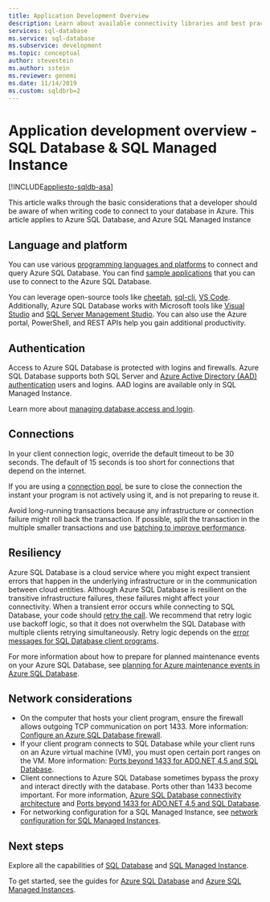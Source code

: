 ```yaml
---
title: Application Development Overview 
description: Learn about available connectivity libraries and best practices for applications connecting to SQL Database.
services: sql-database
ms.service: sql-database
ms.subservice: development
ms.topic: conceptual
author: stevestein
ms.author: sstein
ms.reviewer: genemi
ms.date: 11/14/2019
ms.custom: sqldbrb=2
---
```

# Application development overview - SQL Database & SQL Managed Instance 
[!INCLUDE[appliesto-sqldb-asa](../includes/appliesto-sqldb-asa.md)]

This article walks through the basic considerations that a developer should be aware of when writing code to connect to your database in Azure. This article applies to Azure SQL Database, and Azure SQL Managed Instance


## Language and platform

You can use various [programming languages and platforms](connect-query-content-reference-guide.md) to connect and query Azure SQL Database. You can find [sample applications](https://azure.microsoft.com/resources/samples/?service=sql-database&sort=0) that you can use to connect to the Azure SQL Database.

You can leverage open-source tools like [cheetah](https://github.com/wunderlist/cheetah), [sql-cli](https://www.npmjs.com/package/sql-cli), [VS Code](https://code.visualstudio.com/). Additionally, Azure SQL Database works with Microsoft tools like [Visual Studio](https://www.visualstudio.com/downloads/) and  [SQL Server Management Studio](https://msdn.microsoft.com/library/ms174173.aspx). You can also use the Azure portal, PowerShell, and REST APIs help you gain additional productivity.

## Authentication

Access to Azure SQL Database is protected with logins and firewalls. Azure SQL Database supports both SQL Server and [Azure Active Directory (AAD) authentication](authentication-aad-overview.md) users and logins. AAD logins are available only in SQL Managed Instance. 

Learn more about [managing database access and login](logins-create-manage.md).

## Connections

In your client connection logic, override the default timeout to be 30 seconds. The default of 15 seconds is too short for connections that depend on the internet.

If you are using a [connection pool](https://msdn.microsoft.com/library/8xx3tyca.aspx), be sure to close the connection the instant your program is not actively using it, and is not preparing to reuse it.

Avoid long-running transactions because any infrastructure or connection failure might roll back the transaction. If possible, split the transaction in the multiple smaller transactions and use [batching to improve performance](../performance-improve-use-batching.md).

## Resiliency

Azure SQL Database is a cloud service where you might expect transient errors that happen in the underlying infrastructure or in the communication between cloud entities. Although Azure SQL Database is resilient on the transitive infrastructure failures, these failures might affect your connectivity. When a transient error occurs while connecting to SQL Database, your code should [retry the call](troubleshoot-common-connectivity-issues.md). We recommend that retry logic use backoff logic, so that it does not overwhelm the SQL Database with multiple clients retrying simultaneously. Retry logic depends on the [error messages for SQL Database client programs](troubleshoot-common-errors-issues.md).

For more information about how to prepare for planned maintenance events on your Azure SQL Database, see [planning for Azure maintenance events in Azure SQL Database](planned-maintenance.md).

## Network considerations

- On the computer that hosts your client program, ensure the firewall allows outgoing TCP communication on port 1433.  More information: [Configure an Azure SQL Database firewall](firewall-configure.md).
- If your client program connects to SQL Database while your client runs on an Azure virtual machine (VM), you must open certain port ranges on the VM. More information: [Ports beyond 1433 for ADO.NET 4.5 and SQL Database](adonet-v12-develop-direct-route-ports.md).
- Client connections to Azure SQL Database sometimes bypass the proxy and interact directly with the database. Ports other than 1433 become important. For more information, [Azure SQL Database connectivity architecture](connectivity-architecture.md) and [Ports beyond 1433 for ADO.NET 4.5 and SQL Database](adonet-v12-develop-direct-route-ports.md).
- For networking configuration for a SQL Managed Instance, see [network configuration for SQL Managed Instances](../managed-instance/how-to-content-reference-guide.md#network-configuration).

## Next steps

Explore all the capabilities of [SQL Database](sql-database-paas-overview.md) and [SQL Managed Instance](../managed-instance/sql-managed-instance-paas-overview.md).

To get started, see the guides for [Azure SQL Database](quickstart-content-reference-guide.md) and [Azure SQL Managed Instances](../managed-instance/quickstart-content-reference-guide.md).
